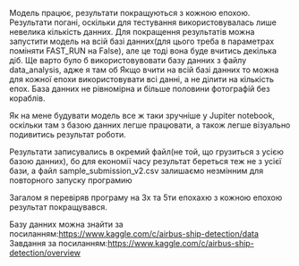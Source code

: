 Модель працює, результати покращуються з кожною епохою. Результати погані, оскільки для тестування використовувалась лише невелика кількість данних.
Для покращення результатів можна запустити модель на всій базі данних(для цього треба в параметрах поміняти FAST_RUN на False), але це тоді вона буде вчитись декілька діб.
Ще варто було б використовувовати базу данних з файлу data_analysis, адже я там об
Якщо вчити на всій базі данних то можна для кожної епохи використовувати всі данні, а не ділити на кількість епох.
База данних не рівномірна и більше половини фотографій без кораблів.

Як на мене будувати модель все ж таки зручніше у Jupiter notebook, оскільки там з базою данних легше працювати, а також легше візуально подивитись результат роботи.

Результати записувались в окремий файл(не той, що грузиться з усією базою данних), бо для економії часу результат береться теж не з усієї бази, а файл sample_submission_v2.csv залишаємо незмінним для повторного запуску програмию

Загалом я перевіряв програму на 3х та 5ти епохахю з кожною епохою результат покращувався.

Базу данних можна знайти за посиланням:https://www.kaggle.com/c/airbus-ship-detection/data
Завдання за посиланням:https://www.kaggle.com/c/airbus-ship-detection/overview